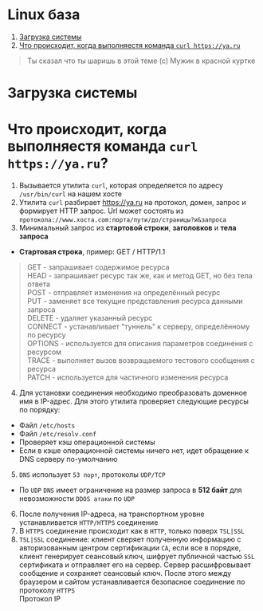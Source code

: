 # Linux база  
1. [Загрузка системы](#Загрузка-системы)  
2. [Что происходит, когда выполняестя команда `curl https://ya.ru`](#Что-происходит,-когда-выполняестя-команда-`curl-https://ya.ru`)  

> Ты сказал что ты шаришь в этой теме (с) Мужик в красной куртке  
# Загрузка системы

# Что происходит, когда выполняестя команда `curl https://ya.ru`?  

1. Вызывается утилита `curl`, которая определяется по адресу `/usr/bin/curl` на нашем хосте  
2. Утилита `curl` разбирает https://ya.ru на протокол, домен, запрос и формирует HTTP запрос. Url может состоять из `протокола://www.хоста.com:порта/пути/до/страницы?и&запроса`   
3. Минимальный запрос из **стартовой строки**, **заголовков** и **тела запроса**  
  - **Стартовая строка**, пример: GET / HTTP/1.1  
  > GET  - запрашивает содержимое ресурса  
    HEAD - запрашивает ресурс так же, как и метод GET, но без тела ответа  
    POST - отправляет изменения на определённый ресурс  
    PUT  - заменяет все текущие представления ресурса данными запроса  
    DELETE  - удаляет указанный ресурс  
    CONNECT - устанавливает "туннель" к серверу, определённому по ресурсу  
    OPTIONS - используется для описания параметров соединения с ресурсом  
    TRACE   - выполняет вызов возвращаемого тестового сообщения с ресурса  
    PATCH   - используется для частичного изменения ресурса  
4. Для установки соединения необходимо преобразовать доменное имя в IP-адрес. Для этого утилита проверяет следующие ресурсы по порядку:  
  - Файл `/etc/hosts`  
  - Файл `/etc/resolv.conf`  
  - Проверяет кэш операционной системы  
  - Если в кэше операционной системы ничего нет, идет обращение к DNS серверу по-умолчанию  
5. `DNS` использует `53 порт`, протоколы `UDP/TCP`  
  - По `UDP` `DNS` имеет ограничение на размер запроса в **512 байт** для невозможности `DDOS атаки` по `UDP`  
6. После получения IP-адреса, на транспортном уровне устанавливается `HTTP/HTTPS` соединение  
7. В `HTTPS` соединение происходит как в `HTTP`, только поверх `TSL|SSL`  
8. `TSL|SSL` соединение: клиент сверяет полученную информацию с авторизованным центром сертификации `CA`, если все в порядке, клиент генерирует сеансовый ключ, шифрует публичной частью `SSL` сертификата и отправляет его на сервер. Сервер расшифровывает сообщение и сохраняет сеансовый ключ. После этого между браузером и сайтом устанавливается безопасное соединение по протоколу `HTTPS`  
Протокол IP 